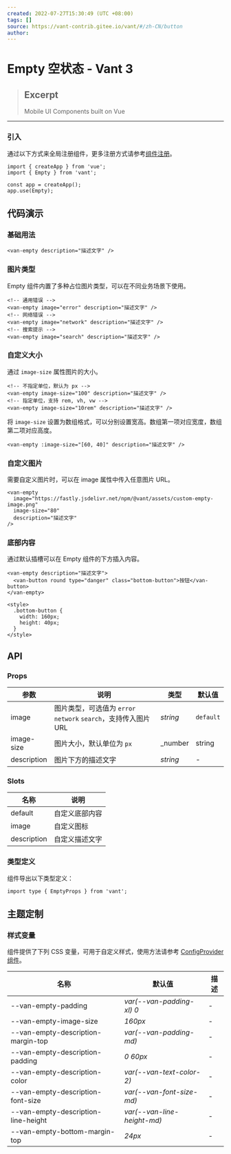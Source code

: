 ```yaml
---
created: 2022-07-27T15:30:49 (UTC +08:00)
tags: []
source: https://vant-contrib.gitee.io/vant/#/zh-CN/button
author: 
---
```


# Empty 空状态 - Vant 3

> ## Excerpt
> Mobile UI Components built on Vue

---
### 引入

通过以下方式来全局注册组件，更多注册方式请参考[组件注册](https://vant-contrib.gitee.io/vant/#/zh-CN/advanced-usage#zu-jian-zhu-ce)。

```
import { createApp } from 'vue';
import { Empty } from 'vant';

const app = createApp();
app.use(Empty);
```

## 代码演示

### 基础用法

```
<van-empty description="描述文字" />
```

### 图片类型

Empty 组件内置了多种占位图片类型，可以在不同业务场景下使用。

```
<!-- 通用错误 -->
<van-empty image="error" description="描述文字" />
<!-- 网络错误 -->
<van-empty image="network" description="描述文字" />
<!-- 搜索提示 -->
<van-empty image="search" description="描述文字" />
```

### 自定义大小

通过 `image-size` 属性图片的大小。

```
<!-- 不指定单位，默认为 px -->
<van-empty image-size="100" description="描述文字" />
<!-- 指定单位，支持 rem, vh, vw -->
<van-empty image-size="10rem" description="描述文字" />
```

将 `image-size` 设置为数组格式，可以分别设置宽高。数组第一项对应宽度，数组第二项对应高度。

```
<van-empty :image-size="[60, 40]" description="描述文字" />
```

### 自定义图片

需要自定义图片时，可以在 image 属性中传入任意图片 URL。

```
<van-empty
  image="https://fastly.jsdelivr.net/npm/@vant/assets/custom-empty-image.png"
  image-size="80"
  description="描述文字"
/>
```

### 底部内容

通过默认插槽可以在 Empty 组件的下方插入内容。

```
<van-empty description="描述文字">
  <van-button round type="danger" class="bottom-button">按钮</van-button>
</van-empty>

<style>
  .bottom-button {
    width: 160px;
    height: 40px;
  }
</style>
```

## API

### Props

| 参数 | 说明 | 类型 | 默认值 |
| --- | --- | --- | --- |
| image | 图片类型，可选值为 `error` `network` `search`，支持传入图片 URL | _string_ | `default` |
| image-size | 图片大小，默认单位为 `px` | _number | string | Array_ | \- |
| description | 图片下方的描述文字 | _string_ | \- |

### Slots

| 名称 | 说明 |
| --- | --- |
| default | 自定义底部内容 |
| image | 自定义图标 |
| description | 自定义描述文字 |

### 类型定义

组件导出以下类型定义：

```
import type { EmptyProps } from 'vant';
```

## 主题定制

### 样式变量

组件提供了下列 CSS 变量，可用于自定义样式，使用方法请参考 [ConfigProvider 组件](https://vant-contrib.gitee.io/vant/#/zh-CN/config-provider)。

| 名称 | 默认值 | 描述 |
| --- | --- | --- |
| \--van-empty-padding | _var(--van-padding-xl) 0_ | \- |
| \--van-empty-image-size | _160px_ | \- |
| \--van-empty-description-margin-top | _var(--van-padding-md)_ | \- |
| \--van-empty-description-padding | _0 60px_ | \- |
| \--van-empty-description-color | _var(--van-text-color-2)_ | \- |
| \--van-empty-description-font-size | _var(--van-font-size-md)_ | \- |
| \--van-empty-description-line-height | _var(--van-line-height-md)_ | \- |
| \--van-empty-bottom-margin-top | _24px_ | \- |
